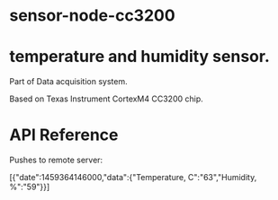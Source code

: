 # sensor-node-cc3200
 
# temperature and humidity sensor.

Part of Data acquisition system.

Based on Texas Instrument CortexM4 CC3200 chip.

#  API Reference
Pushes to remote server:

 [{"date":1459364146000,"data":{"Temperature, C":"63","Humidity, %":"59"}}]
